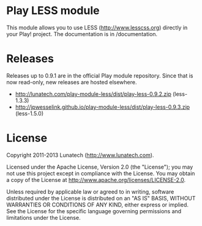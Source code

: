 Play LESS module
================

This module allows you to use LESS (http://www.lesscss.org) directly in your Play! project. The documentation is in /documentation.


Releases
========

Releases up to 0.9.1 are in the official Play module repository. Since that is now read-only, new releases are hosted elsewhere.

* http://lunatech.com/play-module-less/dist/play-less-0.9.2.zip (less-1.3.3)
* http://jpwesselink.github.io/play-module-less/dist/play-less-0.9.3.zip (less-1.5.0)

License
=======

Copyright 2011-2013 Lunatech (http://www.lunatech.com).

Licensed under the Apache License, Version 2.0 (the "License"); you may not use this project except in compliance with the License. You may obtain a copy of the License at http://www.apache.org/licenses/LICENSE-2.0.

Unless required by applicable law or agreed to in writing, software distributed under the License is distributed on an "AS IS" BASIS, WITHOUT WARRANTIES OR CONDITIONS OF ANY KIND, either express or implied. See the License for the specific language governing permissions and limitations under the License.
 

